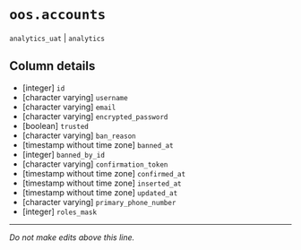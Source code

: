 # `oos.accounts`
`analytics_uat` | `analytics`

## Column details
* [integer]   `id`
* [character varying] `username`
* [character varying] `email`
* [character varying] `encrypted_password`
* [boolean]   `trusted`
* [character varying] `ban_reason`
* [timestamp without time zone] `banned_at`
* [integer]   `banned_by_id`
* [character varying] `confirmation_token`
* [timestamp without time zone] `confirmed_at`
* [timestamp without time zone] `inserted_at`
* [timestamp without time zone] `updated_at`
* [character varying] `primary_phone_number`
* [integer]   `roles_mask`

-------------------------------------------------------------------------------
*Do not make edits above this line.*
